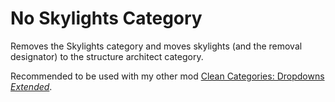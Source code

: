 # No Skylights Category

Removes the Skylights category and moves skylights (and the removal designator) to the structure architect category.

Recommended to be used with my other mod [Clean Categories: Dropdowns *Extended*](https://github.com/KobeRiddle-dev/Clean-Categories-Dropdowns-Extended).
